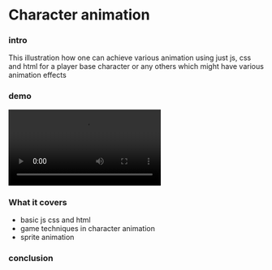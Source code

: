 # Character animation

### intro

This illustration how one can achieve various animation using just js, css and html for a player base character or any others which might have various animation effects

### demo

<div>
<!-- images go here -->
<video src="./illustration.mp4" alt="illustration video" controls>
</video>
</div>

### What it covers

- basic js css and html
- game techniques in character animation
- sprite animation

### conclusion
